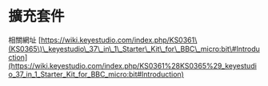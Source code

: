 # 擴充套件

相關網址 [https://wiki.keyestudio.com/index.php/KS0361\(KS0365\)\_keyestudio\_37\_in\_1\_Starter\_Kit\_for\_BBC\_micro:bit\#Introduction](https://wiki.keyestudio.com/index.php/KS0361%28KS0365%29_keyestudio_37_in_1_Starter_Kit_for_BBC_micro:bit#Introduction)



